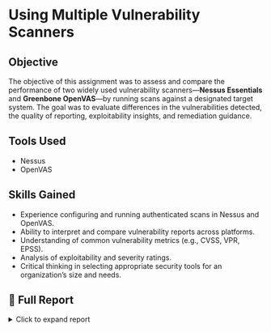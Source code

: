 # Using Multiple Vulnerability Scanners

## Objective
The objective of this assignment was to assess and compare the performance of two widely used vulnerability scanners—**Nessus Essentials** and **Greenbone OpenVAS**—by running scans against a designated target system. The goal was to evaluate differences in the vulnerabilities detected, the quality of reporting, exploitability insights, and remediation guidance.

## Tools Used
- Nessus
- OpenVAS

## Skills Gained
- Experience configuring and running authenticated scans in Nessus and OpenVAS.
- Ability to interpret and compare vulnerability reports across platforms.
- Understanding of common vulnerability metrics (e.g., CVSS, VPR, EPSS).
- Analysis of exploitability and severity ratings.
- Critical thinking in selecting appropriate security tools for an organization’s size and needs.

## 📄 Full Report

<details>
<summary>Click to expand report</summary>

### Comparison Between Nessus and OpenVAS

Vulnerability scanning is important because it helps find weaknesses in systems before attackers do. Nessus Essentials and Greenbone OpenVAS are two of the most used tools for this task, and comparing them helps determine which one provides more useful results.

**Scan Results**:
- **Nessus Essentials** identified **46 vulnerabilities**:
  - 10 Critical
  - 13 High
  - 16 Medium
  - 7 Low
- **OpenVAS** identified **22 vulnerabilities**:
  - 7 High
  - 12 Medium
  - 3 Low

The most noticeable difference between the tools was in the depth and breadth of vulnerability detection. Nessus provided significantly more comprehensive coverage of software-specific issues, while OpenVAS focused more on broader system-level risks such as:
- End-of-life operating system detection
- SSH and FTP brute-force detection
- Exposed web app installers and file disclosures

Nessus, on the other hand, highlighted:
- Deprecated or vulnerable PHP versions (e.g., GHOST, BACKRONYM)
- Weak SSH algorithm configurations
- Multiple issues with web services like Drupal, offering detailed plugin output and remediation guidance

### Vulnerability Comparison: ProFTPD mod_copy

Both scanners detected the **ProFTPD mod_copy** vulnerability, which allows attackers to use the `SITE CPFR` and `SITE CPTO` commands to copy files on an FTP server. This can lead to **unauthorized file access** or even **remote code execution**.

**Comparison of Scanner Reports**:
- **Nessus Essentials**:
  - Provided a detailed explanation of the vulnerability
  - Included **Vulnerability Priority Rating (VPR)** and **Exploit Prediction Scoring System (EPSS)**
  - Showed **live test output** using CPFR to confirm the vulnerability
  - Referenced **attack tools** like Metasploit and Canvas
  - Offered specific remediation steps and a link to the official bug tracker

- **OpenVAS**:
  - Confirmed vulnerability presence
  - Provided a short description and general mitigation advice
  - Offered fewer contextual details, lacking exploit examples or scoring metrics

**Conclusion**: Nessus Essentials delivered more **actionable, detailed, and validated information**, making it far superior for vulnerability management and remediation planning.

### Recommendation for Small Organizations

For organizations with fewer than 15 networked devices, I strongly recommend using **Nessus Essentials** as the primary vulnerability scanner:

- **Benefits**:
  - Detailed and prioritized vulnerability reporting
  - Regular plugin updates via Tenable
  - Fast scan times compared to OpenVAS
  - Intuitive interface and low learning curve
  - Free version supports up to **16 IP addresses**

While OpenVAS is open-source and powerful in larger or more customized environments, it requires more time for configuration and deeper familiarity with vulnerability scanning concepts. Nessus Essentials offers better **out-of-the-box value** for small IT teams focused on quick insights and secure configurations.

</details>
